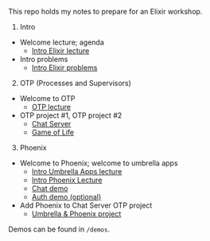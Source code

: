 This repo holds my notes to prepare for an Elixir workshop.

1. Intro
  + Welcome lecture; agenda
    + [Intro Elixir lecture](./intro_elixir_lecture.md)
  + Intro problems
    + [Intro Elixir problems](./intro_elixir_problems.md)
2. OTP (Processes and Supervisors)
  + Welcome to OTP
    + [OTP lecture](./procs_sups_lecture.md)
  + OTP project #1, OTP project #2
    + [Chat Server](./chat_server_instructions.md)
    + [Game of Life](./gol_instructions.md)
3. Phoenix
  + Welcome to Phoenix; welcome to umbrella apps
    + [Intro Umbrella Apps lecture](./intro_umbrella_lecture.md)
    + [Intro Phoenix Lecture](./intro_phoenix_lecture.md)
    + [Chat demo](./phoenix_chat_demo.md)
    + [Auth demo (optional)](./phoenix_auth_demo.md)
  + Add Phoenix to Chat Server OTP project
    + [Umbrella & Phoenix project](./phoenix_umbrella.md)

Demos can be found in `/demos`.